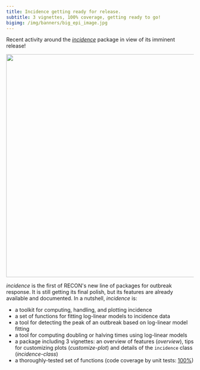 ```yaml
---
title: Incidence getting ready for release.
subtitle: 3 vignettes, 100% coverage, getting ready to go!
bigimg: /img/banners/big_epi_image.jpg
---
```


Recent activity around the [*incidence*](https://github.com/reconhub/incidence) package in view of its imminent release!

<a href="http://github.com/reconhub/incidence"><img src="https://raw.githubusercontent.com/reconhub/reconhub.github.io/master/_posts/img/incidence-shot1.jpg" width="600px"></a>

*incidence* is the first of RECON's new line of packages for outbreak response. It is still getting its final polish, but its features are already available and documented. In a nutshell, *incidence* is:

- a toolkit for computing, handling, and plotting incidence
- a set of functions for fitting log-linear models to incidence data
- a tool for detecting the peak of an outbreak based on log-linear model fitting
- a tool for computing doubling or halving times using log-linear models
- a package including 3 vignettes: an overview of features (*overview*), tips for customizing plots (*customize-plot*) and details of the `incidence` class (*incidence-class*)
- a thoroughly-tested set of functions (code coverage by unit tests: [100%](http://codecov.io/github/reconhub/incidence?branch=master))

<br>
<br>
